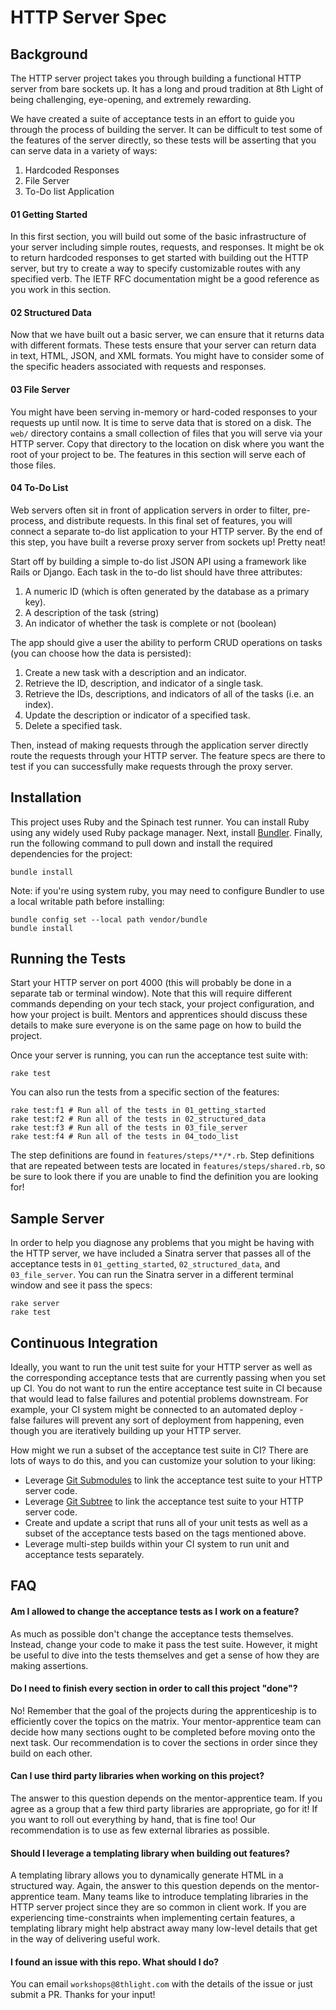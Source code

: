 # HTTP Server Spec

## Background

The HTTP server project takes you through building a functional HTTP server from bare sockets up. It has a long and proud tradition at 8th Light of being challenging, eye-opening, and extremely rewarding.

We have created a suite of acceptance tests in an effort to guide you through the process of building the server. It can be difficult to test some of the features of the server directly, so these tests will be asserting that you can serve data in a variety of ways:

1. Hardcoded Responses
1. File Server
1. To-Do list Application

#### 01 Getting Started

In this first section, you will build out some of the basic infrastructure of your server including simple routes, requests, and responses. It might be ok to return hardcoded responses to get started with building out the HTTP server, but try to create a way to specify customizable routes with any specified verb. The IETF RFC documentation might be a good reference as you work in this section.

#### 02 Structured Data

Now that we have built out a basic server, we can ensure that it returns data with different formats. These tests ensure that your server can return data in text, HTML, JSON, and XML formats. You might have to consider some of the specific headers associated with requests and responses.

#### 03 File Server

You might have been serving in-memory or hard-coded responses to your requests up until now. It is time to serve data that is stored on a disk. The `web/` directory contains a small collection of files that you will serve via your HTTP server. Copy that directory to the location on disk where you want the root of your project to be. The features in this section will serve each of those files.

#### 04 To-Do List

Web servers often sit in front of application servers in order to filter, pre-process, and distribute requests. In this final set of features, you will connect a separate to-do list application to your HTTP server. By the end of this step, you have built a reverse proxy server from sockets up! Pretty neat!

Start off by building a simple to-do list JSON API using a framework like Rails or Django. Each task in the to-do list should have three attributes:

1. A numeric ID (which is often generated by the database as a primary key).
1. A description of the task (string)
1. An indicator of whether the task is complete or not (boolean)

The app should give a user the ability to perform CRUD operations on tasks (you can choose how the data is persisted):

1. Create a new task with a description and an indicator.
1. Retrieve the ID, description, and indicator of a single task.
1. Retrieve the IDs, descriptions, and indicators of all of the tasks (i.e. an index).
1. Update the description or indicator of a specified task.
1. Delete a specified task.

Then, instead of making requests through the application server directly route the requests through your HTTP server. The feature specs are there to test if you can successfully make requests through the proxy server.

## Installation

This project uses Ruby and the Spinach test runner. You can install Ruby using any widely used Ruby package manager. Next, install [Bundler](https://bundler.io/). Finally, run the following command to pull down and install the required dependencies for the project:

```
bundle install
```

Note: if you're using system ruby, you may need to configure Bundler to use a local writable path before installing:

```
bundle config set --local path vendor/bundle
bundle install
```

## Running the Tests

Start your HTTP server on port 4000 (this will probably be done in a separate tab or terminal window). Note that this will require different commands depending on your tech stack, your project configuration, and how your project is built. Mentors and apprentices should discuss these details to make sure everyone is on the same page on how to build the project.

Once your server is running, you can run the acceptance test suite with:

```
rake test
```

You can also run the tests from a specific section of the features:

```
rake test:f1 # Run all of the tests in 01_getting_started
rake test:f2 # Run all of the tests in 02_structured_data
rake test:f3 # Run all of the tests in 03_file_server
rake test:f4 # Run all of the tests in 04_todo_list
```

The step definitions are found in `features/steps/**/*.rb`. Step definitions that are repeated between tests are located in `features/steps/shared.rb`, so be sure to look there if you are unable to find the definition you are looking for!

## Sample Server

In order to help you diagnose any problems that you might be having with the HTTP server, we have included a Sinatra server that passes all of the acceptance tests in `01_getting_started`, `02_structured_data`, and `03_file_server`. You can run the Sinatra server in a different terminal window and see it pass the specs:

```
rake server
rake test
```

## Continuous Integration

Ideally, you want to run the unit test suite for your HTTP server as well as the corresponding acceptance tests that are currently passing when you set up CI. You do not want to run the entire acceptance test suite in CI because that would lead to false failures and potential problems downstream. For example, your CI system might be connected to an automated deploy - false failures will prevent any sort of deployment from happening, even though you are iteratively building up your HTTP server.

How might we run a subset of the acceptance test suite in CI? There are lots of ways to do this, and you can customize your solution to your liking:

- Leverage [Git Submodules](https://git-scm.com/book/en/v2/Git-Tools-Submodules) to link the acceptance test suite to your HTTP server code.
- Leverage [Git Subtree](https://www.atlassian.com/git/tutorials/git-subtree) to link the acceptance test suite to your HTTP server code.
- Create and update a script that runs all of your unit tests as well as a subset of the acceptance tests based on the tags mentioned above.
- Leverage multi-step builds within your CI system to run unit and acceptance tests separately.

## FAQ

#### Am I allowed to change the acceptance tests as I work on a feature?

As much as possible don't change the acceptance tests themselves. Instead, change your code to make it pass the test suite. However, it might be useful to dive into the tests themselves and get a sense of how they are making assertions.

#### Do I need to finish every section in order to call this project "done"?

No! Remember that the goal of the projects during the apprenticeship is to efficiently cover the topics on the matrix. Your mentor-apprentice team can decide how many sections ought to be completed before moving onto the next task. Our recommendation is to cover the sections in order since they build on each other.

#### Can I use third party libraries when working on this project?

The answer to this question depends on the mentor-apprentice team. If you agree as a group that a few third party libraries are appropriate, go for it! If you want to roll out everything by hand, that is fine too! Our recommendation is to use as few external libraries as possible.

#### Should I leverage a templating library when building out features?

A templating library allows you to dynamically generate HTML in a structured way. Again, the answer to this question depends on the mentor-apprentice team. Many teams like to introduce templating libraries in the HTTP server project since they are so common in client work. If you are experiencing time-constraints when implementing certain features, a templating library might help abstract away many low-level details that get in the way of delivering useful work.

#### I found an issue with this repo. What should I do?

You can email `workshops@8thlight.com` with the details of the issue or just submit a PR. Thanks for your input!
